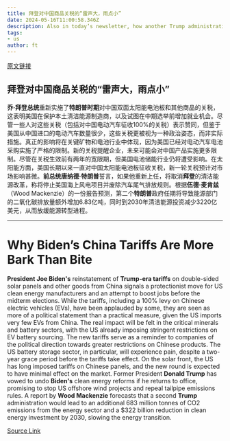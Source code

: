```yaml
---
title: 拜登对中国商品关税的“雷声大，雨点小”
date: 2024-05-16T11:00:58.346Z
description: Also in today’s newsletter, how another Trump administration could reshape the energy outlook
tags: 
- us
author: ft
---
```


[原文链接](https://ft.com/content/92576467-d0f2-420e-aa29-a51935a60512)

## 拜登对中国商品关税的“雷声大，雨点小”

**乔·拜登总统**重新实施了**特朗普时期**对中国双面太阳能电池板和其他商品的关税，这表明美国在保护本土清洁能源制造商，以及试图在中期选举前增加就业机会。尽管一些人对这些关税（包括对中国电动汽车征收100%的关税）表示赞同，但鉴于美国从中国进口的电动汽车数量很少，这些关税更被视为一种政治姿态，而非实际措施。真正的影响将在关键矿物和电池行业中体现，因为美国已经对电动汽车电池采购实施了严格的限制。新的关税提醒企业，未来可能会对中国产品实施更多限制。尽管在关税生效前有两年的宽限期，但美国电池储能行业仍将遭受影响。在太阳能方面，美国长期以来一直对中国太阳能电池板征收关税，新一轮关税预计对市场影响甚微。**前总统唐纳德·特朗普**誓言，如果他重新上任，将取消**拜登**的清洁能源改革，称将停止美国海上风电项目并废除汽车尾气排放规则。根据**伍德·麦肯兹**（Wood Mackenzie）的一份报告预测，第二个**特朗普**政府任期将导致能源部门的二氧化碳排放量额外增加6.83亿吨，同时到2030年清洁能源投资减少3220亿美元，从而放缓能源转型进程。

---

# Why Biden’s China Tariffs Are More Bark Than Bite 

**President Joe Biden's** reinstatement of **Trump-era tariffs** on double-sided solar panels and other goods from China signals a protectionist move for US clean energy manufacturers and an attempt to boost jobs before the midterm elections. While the tariffs, including a 100% levy on Chinese electric vehicles (EVs), have been applauded by some, they are seen as more of a political statement than a practical measure, given the US imports very few EVs from China. The real impact will be felt in the critical minerals and battery sectors, with the US already imposing stringent restrictions on EV battery sourcing. The new tariffs serve as a reminder to companies of the political direction towards greater restrictions on Chinese products. The US battery storage sector, in particular, will experience pain, despite a two-year grace period before the tariffs take effect. On the solar front, the US has long imposed tariffs on Chinese panels, and the new round is expected to have minimal effect on the market. Former President **Donald Trump** has vowed to undo **Biden's** clean energy reforms if he returns to office, promising to stop US offshore wind projects and repeal tailpipe emissions rules. A report by **Wood Mackenzie** forecasts that a second **Trump** administration would lead to an additional 683 million tonnes of CO2 emissions from the energy sector and a $322 billion reduction in clean energy investment by 2030, slowing the energy transition.

[Source Link](https://ft.com/content/92576467-d0f2-420e-aa29-a51935a60512)

